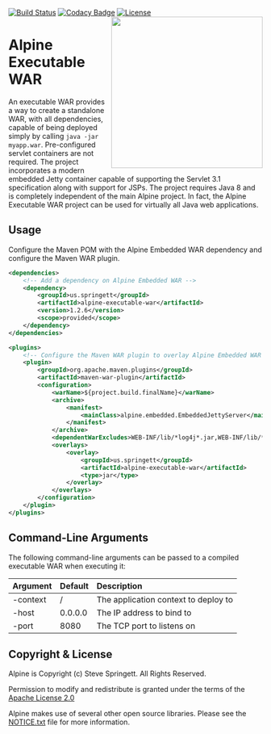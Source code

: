 [![Build Status](https://travis-ci.org/stevespringett/Alpine.svg?branch=master)](https://travis-ci.org/stevespringett/Alpine)
[![Codacy Badge](https://api.codacy.com/project/badge/Grade/cefa2866cbc24deeb7fbc83b8f71ad60)](https://www.codacy.com/app/stevespringett/Alpine?utm_source=github.com&amp;utm_medium=referral&amp;utm_content=stevespringett/Alpine&amp;utm_campaign=Badge_Grade)
[![License][license-image]][license-url]
<img src="http://stevespringett.github.io/alpine/images/Alpine.svg" width="300" align="right">

Alpine Executable WAR
=========

An executable WAR provides a way to create a standalone WAR, with all dependencies, capable of being deployed
simply by calling `java -jar myapp.war`. Pre-configured servlet containers are not required. The project 
incorporates a modern embedded Jetty container capable of supporting the Servlet 3.1 specification along with
support for JSPs. The project requires Java 8 and is completely independent of the main Alpine project. In fact,
the Alpine Executable WAR project can be used for virtually all Java web applications.


Usage
-

Configure the Maven POM with the Alpine Embedded WAR dependency and configure the Maven WAR plugin.

```xml
<dependencies>
    <!-- Add a dependency on Alpine Embedded WAR -->
    <dependency>
        <groupId>us.springett</groupId>
        <artifactId>alpine-executable-war</artifactId>
        <version>1.2.6</version>
        <scope>provided</scope>
    </dependency>
</dependencies>

<plugins>
    <!-- Configure the Maven WAR plugin to overlay Alpine Embedded WAR -->
    <plugin>
        <groupId>org.apache.maven.plugins</groupId>
        <artifactId>maven-war-plugin</artifactId>
        <configuration>
            <warName>${project.build.finalName}</warName>
            <archive>
                <manifest>
                    <mainClass>alpine.embedded.EmbeddedJettyServer</mainClass>
                </manifest>
            </archive>
            <dependentWarExcludes>WEB-INF/lib/*log4j*.jar,WEB-INF/lib/*slf4j*.jar</dependentWarExcludes>
            <overlays>
                <overlay>
                    <groupId>us.springett</groupId>
                    <artifactId>alpine-executable-war</artifactId>
                    <type>jar</type>
                </overlay>
            </overlays>
        </configuration>
    </plugin>
</plugins>
```

Command-Line Arguments
-
The following command-line arguments can be passed to a compiled executable WAR when executing it:

| Argument | Default | Description |
|:---------|:--------|:------------|
| -context | /       | The application context to deploy to |
| -host    | 0.0.0.0 | The IP address to bind to |
| -port    | 8080    | The TCP port to listens on |


Copyright & License
-

Alpine is Copyright (c) Steve Springett. All Rights Reserved.

Permission to modify and redistribute is granted under the terms of the 
[Apache License 2.0](https://github.com/stevespringett/alpine/blob/master/LICENSE.txt)

Alpine makes use of several other open source libraries. Please see
the [NOTICE.txt](https://github.com/stevespringett/alpine/blob/master/NOTICE.txt) file for more information.


[license-image]: https://img.shields.io/badge/license-apache%20v2-brightgreen.svg
[license-url]: https://github.com/stevespringett/alpine/blob/master/LICENSE.txt
